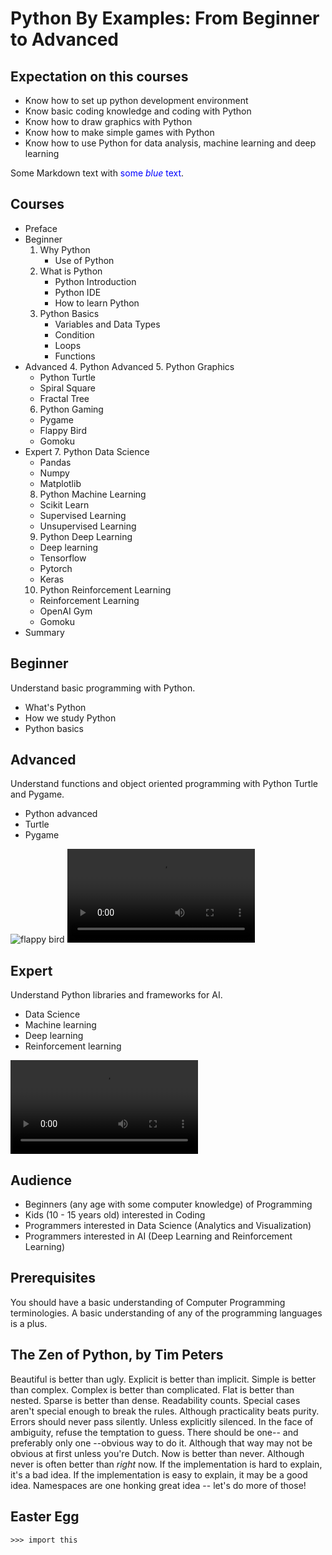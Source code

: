 # Python By Examples: From Beginner to Advanced

## Expectation on this courses

- Know how to set up python development environment
- Know basic coding knowledge and coding with Python
- Know how to draw graphics with Python
- Know how to make simple games with Python
- Know how to use Python for data analysis, machine learning and deep learning

Some Markdown text with <span style="color:blue">some *blue* text</span>.

## Courses

- Preface
- Beginner
  1. Why Python
      - Use of Python
  2. What is Python
     - Python Introduction
     - Python IDE
     - How to learn Python
  3. Python Basics
     - Variables and Data Types
     - Condition
     - Loops
     - Functions
- Advanced
  4. Python Advanced
  5. Python Graphics
    - Python Turtle
    - Spiral Square
    - Fractal Tree
  6. Python Gaming
    - Pygame
    - Flappy Bird
    - Gomoku
- Expert
  7. Python Data Science
    - Pandas
    - Numpy
    - Matplotlib
  8. Python Machine Learning
    - Scikit Learn
    - Supervised Learning
    - Unsupervised Learning
  9. Python Deep Learning
    - Deep learning
    - Tensorflow
    - Pytorch
    - Keras
  10.  Python Reinforcement Learning
    - Reinforcement Learning
    - OpenAI Gym
    - Gomoku
- Summary

## Beginner

Understand basic programming with Python.

- What's Python
- How we study Python
- Python basics

## Advanced

Understand functions and object oriented programming with Python Turtle and Pygame. 

- Python advanced
- Turtle
- Pygame

![flappy bird](../images/python-flappy-bird.png)
![turtle](../images/python-turtle-degrees.mov)

## Expert

Understand Python libraries and frameworks for AI.

- Data Science
- Machine learning
- Deep learning
- Reinforcement learning

![gomoku](../images/python-AI-Gomoku.mp4)

## Audience

- Beginners (any age with some computer knowledge) of Programming
- Kids (10 - 15 years old) interested in Coding
- Programmers interested in Data Science (Analytics and Visualization)
- Programmers interested in AI (Deep Learning and Reinforcement Learning) 

## Prerequisites

You should have a basic understanding of Computer Programming terminologies. A basic understanding of any of the programming languages is a plus.

## The Zen of Python, by Tim Peters

Beautiful is better than ugly.
Explicit is better than implicit.
Simple is better than complex.
Complex is better than complicated.
Flat is better than nested.
Sparse is better than dense.
Readability counts.
Special cases aren't special enough to break the rules.
Although practicality beats purity.
Errors should never pass silently.
Unless explicitly silenced.
In the face of ambiguity, refuse the temptation to guess.
There should be one-- and preferably only one --obvious way to do it.
Although that way may not be obvious at first unless you're Dutch.
Now is better than never.
Although never is often better than *right* now.
If the implementation is hard to explain, it's a bad idea.
If the implementation is easy to explain, it may be a good idea.
Namespaces are one honking great idea -- let's do more of those!

## Easter Egg

`>>> import this`
